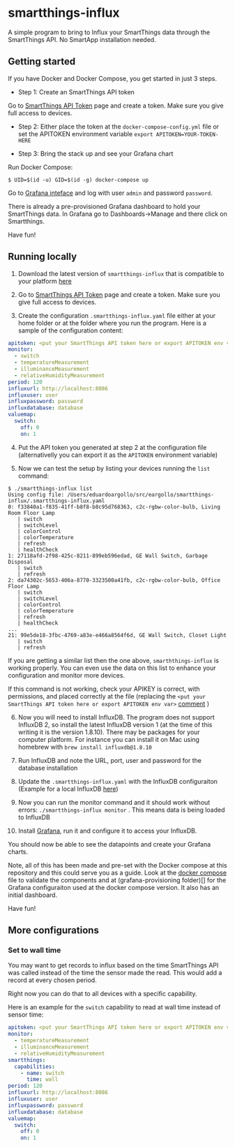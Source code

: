 # smartthings-influx

A simple program to bring to Influx your SmartThings data through the SmartThings API. No SmartApp installation needed.

## Getting started

If you have Docker and Docker Compose, you get started in just 3 steps.

- Step 1: Create an SmartThings API token

Go to [SmartThings API Token](https://account.smartthings.com/tokens) page and create a token. Make sure you give full access to devices.

- Step 2: Either place the token at the `docker-compose-config.yml` file or set the APITOKEN environment variable `export APITOKEN=YOUR-TOKEN-HERE`

- Step 3: Bring the stack up and see your Grafana chart

Run Docker Compose:
```
$ UID=$(id -u) GID=$(id -g) docker-compose up
```

Go to [Grafana inteface](http://localhost:3000) and log with user `admin` and password `password`.

There is already a pre-provisioned Grafana dashboard to hold your SmartThings data. In Grafana go to Dashboards->Manage and there click on Smartthings.

Have fun!

## Running locally

1. Download the latest version of `smartthings-influx` that is compatible to your platform [here](https://github.com/eargollo/smartthings-influx/releases)

1. Go to [SmartThings API Token](https://account.smartthings.com/tokens) page and create a token. Make sure you give full access to devices.

1. Create the configuration `.smartthings-influx.yaml` file either at your home folder or at the folder where you run the program. Here is a sample of the configuration content:

```yaml
apitoken: <put your SmartThings API token here or export APITOKEN env var>
monitor:
  - switch
  - temperatureMeasurement
  - illuminanceMeasurement
  - relativeHumidityMeasurement
period: 120
influxurl: http://localhost:8086
influxuser: user
influxpassword: password
influxdatabase: database
valuemap:
  switch: 
    off: 0
    on: 1
```

4. Put the API token you generated at step 2 at the configuration file (alternativelly you can export it as the `APITOKEN` environment variable)

1. Now we can test the setup by listing your devices running the `list` command:

```
$ ./smartthings-influx list
Using config file: /Users/eduardoargollo/src/eargollo/smartthings-influx/.smartthings-influx.yaml
0: f33840a1-f835-41ff-b8f8-b8c95d768363, c2c-rgbw-color-bulb, Living Room Floor Lamp
   | switch
   | switchLevel
   | colorControl
   | colorTemperature
   | refresh
   | healthCheck
1: 27118afd-2f98-425c-8211-899eb596edad, GE Wall Switch, Garbage Disposal
   | switch
   | refresh
2: da74302c-5653-406a-8770-3323500a41fb, c2c-rgbw-color-bulb, Office Floor Lamp
   | switch
   | switchLevel
   | colorControl
   | colorTemperature
   | refresh
   | healthCheck
...
21: 99e5de18-3fbc-4769-a83e-e466a8564f6d, GE Wall Switch, Closet Light
   | switch
   | refresh
```

If you are getting a similar list then the one above, `smarththings-influx` is working properly. You can even use the data on this list to enhance your configuration and monitor more devices.

If this command is not working, check your APIKEY is correct, with permissions, and placed correctly at the file (replacing the `<put your SmartThings API token here or export APITOKEN env var>` [comment](https://github.com/eargollo/smartthings-influx/blob/master/smartthings-influx-compose.yaml#L1) )


6. Now you will need to install InfluxDB. The program does not support InfluxDB 2, so install the latest InfluxDB version 1 (at the time of this writing it is the version 1.8.10). There may be packages for your computer platform. For instance you can install it on Mac using homebrew with `brew install influxdb@1.8.10`

1. Run InfluxDB and note the URL, port, user and password for the database installation

1. Update the `.smartthings-influx.yaml` with the InfluxDB configuraiton (Example for a local InfluxDB [here](https://github.com/eargollo/smartthings-influx/blob/master/smartthings-influx-compose.yaml#L9-L12))

1. Now you can run the monitor command and it should work without errors: `./smartthings-influx monitor` . This means data is being loaded to InfluxDB

1. Install [Grafana](https://grafana.com/), run it and configure it to access your InfluxDB. 

You should now be able to see the datapoints and create your Grafana charts.

Note, all of this has been made and pre-set with the Docker compose at this repository and this could serve you as a guide. Look at the [docker compose](https://github.com/eargollo/smartthings-influx/blob/master/docker-compose.yml) file to validate the components and at (grafana-provisioning folder)[] for the Grafana configuraiton used at the docker compose version. It also has an initial dashboard.

Have fun!

## More configurations

### Set to wall time

You may want to get records to influx based on the time SmartThings API was called 
instead of the time the sensor made the read. This would add a record at every chosen
period. 

Right now you can do that to all devices with a specific capability.

Here is an example for the `switch` capability to read at wall time instead of sensor time:

```yaml
apitoken: <put your SmartThings API token here or export APITOKEN env var>
monitor:
  - temperatureMeasurement
  - illuminanceMeasurement
  - relativeHumidityMeasurement
smartthings:
  capabilities:
    - name: switch
      time: wall
period: 120
influxurl: http://localhost:8086
influxuser: user
influxpassword: password
influxdatabase: database
valuemap:
  switch: 
    off: 0
    on: 1
```
